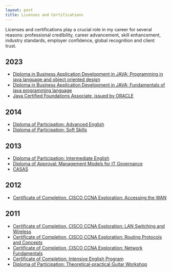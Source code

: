 ```yaml
---
layout: post
title: Licenses and Certifications
---
```


Licenses and certifications play a crucial role in my career for several reasons: professional credibility, career advancement, skill enhancement, industry standards, employer confidence, global recognition and client trust.

## 2023
- [Diploma in Business Application Development in JAVA: Programming in java language and object oriented design][diploma-java-specialization-modulo-2]
<a name="diploma-java-specialization-modulo-2"></a>
- [Diploma in Business Application Development in JAVA: Fundamentals of java programming language][diploma-java-specialization-modulo-1]
<a name="diploma-java-specialization-modulo-1"></a>
- [Java Certified Foundations Associate, issued by ORACLE][java-foundations-associate]<a name="java-foundations-associate"></a>

## 2014
- [Diploma of Participation: Advanced English][diploma_participation_AE_advanced_English]
- [Diploma of Participation: Soft Skills][diploma_JCV]

## 2013
- [Diploma of Participation: Intermediate English][diploma_participation_AE_intermediate_English]
- [Diploma of Approval: Management Models for IT Governance][diploma_UDB_Management_models_IT_governance]
- [CASAS][CASAS]

## 2012
- [Certificate of Completion, CISCO CCNA Exploration: Accessing the WAN][certificate-completion-CCNA-Exploration-Accessing-the-WAN]
<a name="certificate-completion-CCNA-Exploration-Accessing-the-WAN"></a>

## 2011
- [Certificate of Completion, CISCO CCNA Exploration: LAN Switching and Wireless][certificate-completion-lan-switching-wireless]
<a name="certificate-completion-lan-switching-wireless"></a>
- [Certificate of Completion, CISCO CCNA Exploration: Routing Protocols and Concepts][certificate-completion-routing-protocol-concepts]
<a name="certificate-completion-routing-protocol-concepts"></a>
- [Certificate of Completion, CISCO CCNA Exploration: Network Fundamentals][certificate-completion-network-fundamentals]
<a name="certificate-completion-network-fundamentals"></a>
- [Certificate of Completion: Intensive English Program][certificate-completion-english]
- [Diploma of Participation: Theoretical-practical Guitar Workshop][diploma-participation-guitar]

[certificate-completion-CCNA-Exploration-Accessing-the-WAN]: https://drive.google.com/file/d/14PInnifscya_p2jX52dPTEi-YXi-EAqh/view?usp=sharing

[diploma-java-specialization-modulo-2]: https://drive.google.com/file/d/1fO3VB_jZn_IxPCIzr1grPScLG35WNXQC/view?usp=drive_link

[diploma-java-specialization-modulo-1]: https://drive.google.com/file/d/1Q5dx2IQcW_W8pGP5mlvh136SnkujK4gq/view?usp=drive_link

[java-foundations-associate]: https://catalog-education.oracle.com/pls/certview/sharebadge?id=AF8D374C6E1486289D98A01D8CACF521D33A1E6F22B81B3C37B85344C1CD6152

[diploma_participation_AE_advanced_English]: https://drive.google.com/file/d/13OMs6kyOa3D6MHYtjRi-axwEcOJHlV0a/view?usp=sharing

[diploma_JCV]: https://drive.google.com/file/d/13Z6UGsCc-JXksD3atWZLfvn32QJXDIXI/view?usp=sharing

[diploma_participation_AE_intermediate_English]: https://drive.google.com/file/d/139e5WAp_Saah9ypOENNoQO7niFDrVEtG/view?usp=sharing

[diploma_UDB_Management_models_IT_governance]: https://drive.google.com/file/d/135-k1SqEfVSr6VdgiMXn2570AmTymOdz/view?usp=sharing

[CASAS]: https://drive.google.com/file/d/13DeQW4paF5y2z_9zqVvpy_DbqGP_GWLs/view?usp=sharing

[certificate-completion-lan-switching-wireless]: https://drive.google.com/file/d/10EIQPlyB608bLyIt9MTe9aEaasup-TTv/view?usp=sharing

[certificate-completion-routing-protocol-concepts]: https://drive.google.com/file/d/10D8XLIARFXRyA2Ar4KVf2P1fJj4Ulc8G/view?usp=sharing

[certificate-completion-network-fundamentals]: https://drive.google.com/file/d/108Sg8-Q090uPktgitquKVeMQcFCAlDd-/view?usp=sharing

[certificate-completion-english]: https://drive.google.com/file/d/1-uYrQKmdxVcKTQrHcqY0G9eJ5pj-EEE3/view?usp=sharing

[diploma-participation-guitar]: https://drive.google.com/file/d/105rccvE1F8W8u1Rgn5n8FTvMmJ93-ae2/view?usp=sharing
